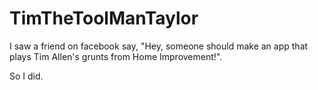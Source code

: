 # TimTheToolManTaylor

I saw a friend on facebook say, "Hey, someone should make an app that plays Tim Allen's grunts from Home Improvement!".

So I did.

